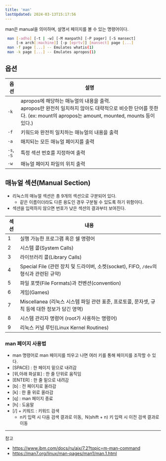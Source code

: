 ```yaml
---
title: 'man'
lastUpdated: 2024-03-13T15:17:56
---
```


man은 manual을 의미하며, 설명서 페이지를 볼 수 있는 명령어이다.

```bash
 man [-adho] [-t | -w] [-M manpath] [-P pager] [-S mansect]
     [-m arch[:machine]] [-p [eprtv]] [mansect] page [...]
 man -f page [...] -- Emulates whatis(1)
 man -k page [...] -- Emulates apropos(1)
```

## 옵션

|옵션|설명|
|-|-|
|`-k`|apropos에 해당하는 매뉴얼의 내용을 출력.<br>apropos란 완전히 일치하지 않아도 대략적으로 비슷한 단어를 뜻한다. (ex: mount의 apropos는 amount, mounted, mounts 등이 있다.)|
|`-f`|키워드와 완전히 일치하는 매뉴얼의 내용을 출력|
|`-a`|매치되는 모든 매뉴얼 페이지를 출력|
|`-s`, `-S`|특정 섹션 번호를 지정하여 출력|
|`-w`|매뉴얼 페이지 파일의 위치 출력|

## 매뉴얼 섹션(Manual Section)

- 리눅스의 매뉴얼 섹션은 총 9개의 섹션으로 구분되어 있다.
  - 같은 이름이더라도 다른 용도인 경우 구분될 수 있도록 하기 위함이다.
- 섹션을 입력하지 않으면 번호가 낮은 섹션의 결과부터 보여진다.

|섹션|내용|
|-|-|
|1|실행 가능한 프로그램 혹은 쉘 명령어|
|2|시스템 콜(System Calls)|
|3|라이브러리 콜(Library Calls)|
|4|Special File (관련 장치 및 드라이버, 소켓(socket), FIFO, `/dev`의 형식과 관련된 규약)|
|5|파일 포맷(File Formats)과 컨벤션(convention)|
|6|게임(Games)|
|7|Miscellanea (리눅스 시스템 파일 관련 표준, 프로토콜, 문자셋, 규칙 등에 대한 정보가 담긴 영역)|
|8|시스템 관리자 명령어 (root가 사용하는 명령어)|
|9|리눅스 커널 루틴(Linux Kernel Routines)|

### man 페이지 사용법

- man 명령어로 man 페이지를 띄우고 나면 여러 키를 통해 페이지를 조작할 수 있다.
 
- [SPACE] : 한 페이지 밑으로 내려감
- [위,아래 화살표] : 한 줄 단위로 움직임
- [ENTER] : 한 줄 밑으로 내려감
- [b] : 전 페이지로 올라감
- [k] : 한 줄 위로 올라감
- [q] : man 페이지 종료
- [h] : 도움말
- [/] + 키워드 : 키워드 검색
  - n키 입력 시 다음 검색 결과로 이동,  N(shift + n) 키 입력 시 이전 검색 결과로 이동

---
참고
- https://www.ibm.com/docs/ru/aix/7.2?topic=m-man-command
- https://man7.org/linux/man-pages/man1/man.1.html